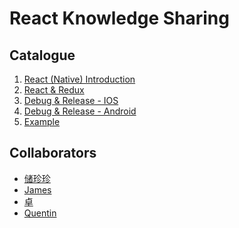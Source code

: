 # React Knowledge Sharing

## Catalogue

1. [React (Native) Introduction]()
1. [React & Redux](./react_and_redux)
1. [Debug & Release - IOS]()
1. [Debug & Release - Android]()
1. [Example]()

## Collaborators
- [储珍珍](https://github.com/czzweb)
- [James](https://github.com/jetango)
- [卓](https://github.com/zhuo87)
- [Quentin](https://github.com/quentinyang)
